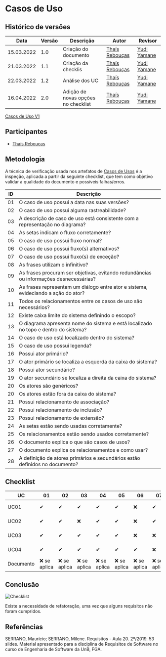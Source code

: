 # Casos de Uso

## Histórico de versões
| Data       | Versão | Descrição            | Autor                                         | Revisor                                     |
| ---------- | ------ | -------------------- | --------------------------------------------- | ------------------------------------------- |
| 15.03.2022 | 1.0    | Criação do documento | [Thaís Rebouças](https://github.com/Thais-ra) | [Yudi Yamane](https://github.com/yudi-azvd) |
| 21.03.2022 | 1.1    | Criação da checklis  | [Thaís Rebouças](https://github.com/Thais-ra) | [Yudi Yamane](https://github.com/yudi-azvd) |
| 22.03.2022 | 1.2    | Análise dos UC       | [Thaís Rebouças](https://github.com/Thais-ra) | [Yudi Yamane](https://github.com/yudi-azvd) |
| 16.04.2022 | 2.0    | Adição de novas opções no checklist                     | [Thaís Rebouças](https://github.com/Thais-ra) | [Yudi Yamane](https://github.com/yudi-azvd) |


[Casos de Uso V1](https://requisitos-de-software.github.io/2021.2-AntennaPod/modelagem/casosDeUso/)


## Participantes

- [Thaís Rebouças](https://github.com/Thais-ra)

## Metodologia

A técnica de verificação usada nos artefatos de [Casos de Usos](https://requisitos-de-software.github.io/2021.2-AntennaPod/modelagem/casosDeUso/) é a inspeção, aplicada a partir da seguinte checklist, que tem como objetivo validar a qualidade do documento e possíveis falhas/erros.

| ID  | Descrição                                                                              |
| --- | -------------------------------------------------------------------------------------- |
| 01  | O caso de uso possui a data nas suas versões?                                          |
| 02  | O caso de uso possui alguma rastreabilidade?                                           |
| 03  | A descrição de caso de uso está consistente com a representação no diagrama?           |
| 04  | As setas indicam o fluxo corretamente?                                                 |
| 05  | O caso de uso possui fluxo normal?                                                     |
| 06  | O caso de uso possui fluxo(s) alternativos?                                            |
| 07  | O caso de uso possui fluxo(s) de exceção?                                              |
| 08  | As frases utilizam o infinitivo?                                                       |
| 09  | As frases procuram ser objetivas, evitando redundâncias ou informações desnecessárias? |
| 10  | As frases representam um diálogo entre ator e sistema, evideciando a ação do ator?     |
| 11  | Todos os relacionamentos entre os casos de uso são necessários?                        |
| 12  | Existe caixa limite do sistema definindo o escopo?                                     |
| 13  | O diagrama apresenta nome do sistema e está localizado no topo e dentro do sistema?    |
| 14  | O caso de uso está localizado dentro do sistema?                                       |
| 15  | O caso de uso possui legenda?                                                          |
| 16  | Possui ator primário?                                                                  |
| 17  | O ator primário se localiza a esquerda da caixa do sistema?                            |
| 18  | Possui ator secundário?                                                                |
| 19  | O ator secundário se localiza a direita da caixa do sistema?                           |
| 20  | Os atores são genéricos?                                                               |
| 20  | Os atores estão fora da caixa do sistema?                                              |
| 21  | Possui relacionamento de associação?                                                   |
| 22  | Possui relacionamento de inclusão?                                                     |
| 23  | Possui relacionamento de extensão?                                                     |
| 24  | As setas estão sendo usadas corretamente?                                              |
| 25  | Os relacionamentos estão sendo usados corretamente?                                    |
| 26  | O documento explica o que são casos de usos?                                           |
| 27  | O documento explica os relacionamentos e como usar?                                    |
| 28  | A definição de atores primários e secundários estão definidos no documento?            |


## Checklist


| UC        | 01            | 02            | 03            | 04            | 05            | 06            | 07            | 08            | 09            | 10            | 11            | 12            | 13            | 14            | 15            | 16            | 17            | 18            | 19            | 20            | 21            | 22            | 23            | 24            | 25            | 26            | 27            | 28            | Aproveitamento |
| --------- | ------------- | ------------- | ------------- | ------------- | ------------- | ------------- | ------------- | ------------- | ------------- | ------------- | ------------- | ------------- | ------------- | ------------- | ------------- | ------------- | ------------- | ------------- | ------------- | ------------- | ------------- | ------------- | ------------- | ------------- | ------------- | ------------- | ------------- | ------------- | -------------- |
| UC01      | ✔           | ✔           | ✔           | ✔           | ✔           | ❌           | ✔           | ✔           | ✔           | ✔           | ✔           | ✔           | ❌           | ✔           | ✔           | ✔           | ✔           | ❌           | ❌           | ✔           | ✔           | ✔           | ✔           | ✔           | ✔           | ❌ se apĺica | ❌ se aplica | ❌ se aplica | 84,0           |
| UC02      | ✔           | ✔           | ❌           | ✔           | ✔           | ❌           | ✔           | ✔           | ✔           | ✔           | ✔           | ✔           | ❌           | ✔           | ✔           | ✔           | ✔           | ❌           | ❌           | ✔           | ✔           | ✔           | ✔           | ✔           | ✔           | ❌ se apĺica | ❌ se aplica | ❌ se aplica | 80,0           |
| UC03      | ✔           | ✔           | ✔           | ✔           | ✔           | ❌           | ❌           | ✔           | ✔           | ✔           | ✔           | ✔           | ❌           | ✔           | ✔           | ✔           | ✔           | ❌           | ❌           | ✔           | ✔           | ❌           | ✔           | ✔           | ✔           | ❌ se apĺica | ❌ se aplica | ❌ se aplica | 76,0           |
| UC04      | ✔           | ✔           | ✔           | ✔           | ✔           | ✔           | ❌           | ✔           | ✔           | ✔           | ✔           | ✔           | ❌           | ✔           | ✔           | ✔           | ✔           | ❌           | ❌           | ✔           | ✔           | ✔           | ❌           | ✔           | ✔           | ❌ se apĺica | ❌ se aplica | ❌ se aplica | 80,0           |
| Documento | ❌ se aplica | ❌ se aplica | ❌ se aplica | ❌ se aplica | ❌ se aplica | ❌ se aplica | ❌ se aplica | ❌ se aplica | ❌ se aplica | ❌ se aplica | ❌ se aplica | ❌ se aplica | ❌ se aplica | ❌ se aplica | ❌ se aplica | ❌ se aplica | ❌ se aplica | ❌ se aplica | ❌ se aplica | ❌ se aplica | ❌ se aplica | ❌ se aplica | ❌ se aplica | ❌ se aplica | ❌ se aplica | ✔           | ✔           | ✔           | 100,0          |


## Conclusão

![Checklist](https://user-images.githubusercontent.com/35047444/163692952-7b350965-ef17-4701-bdca-eeb60a26e03b.png)

Existe a necessidade de refatoração, uma vez que alguns requisitos não foram cumpridos.


## Referências

SERRANO, Maurício; SERRANO, Milene. Requisitos - Aula 20. 2º/2019. 53 slides. Material apresentado para a disciplina de Requisitos de Software no curso de Engenharia de Software da UnB, FGA.

